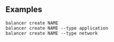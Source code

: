 ## Examples

    balancer create NAME
    balancer create NAME --type application
    balancer create NAME --type network
